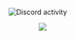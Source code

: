 <p align="center">
  <img src="https://activity.igorkowalczyk.dev/api/1211382638963728394" alt="Discord activity" style="margin-right: 20px;" />
</p>
<p align="center">
  <a href="https://skillicons.dev">
    <img src="https://skillicons.dev/icons?i=react,vue,java,kotlinjs,python,cloudflare,discordjs,gradle,idea,maven,vaadin" />
  </a>
</p>
